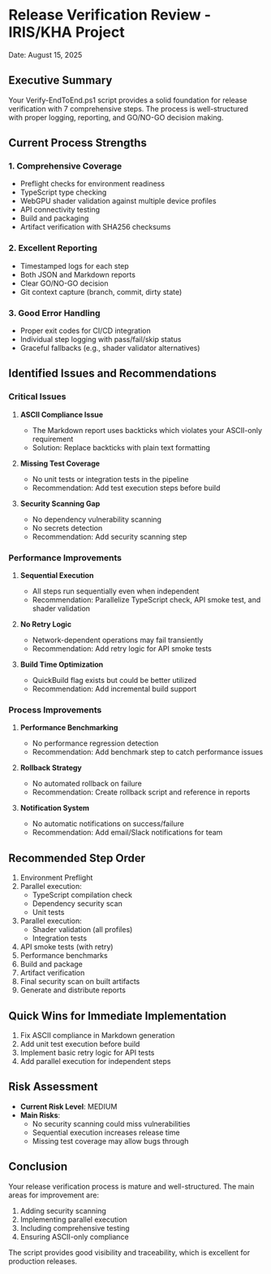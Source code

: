 # Release Verification Review - IRIS/KHA Project
Date: August 15, 2025

## Executive Summary

Your Verify-EndToEnd.ps1 script provides a solid foundation for release verification with 7 comprehensive steps. The process is well-structured with proper logging, reporting, and GO/NO-GO decision making.

## Current Process Strengths

### 1. Comprehensive Coverage
- Preflight checks for environment readiness
- TypeScript type checking
- WebGPU shader validation against multiple device profiles
- API connectivity testing
- Build and packaging
- Artifact verification with SHA256 checksums

### 2. Excellent Reporting
- Timestamped logs for each step
- Both JSON and Markdown reports
- Clear GO/NO-GO decision
- Git context capture (branch, commit, dirty state)

### 3. Good Error Handling
- Proper exit codes for CI/CD integration
- Individual step logging with pass/fail/skip status
- Graceful fallbacks (e.g., shader validator alternatives)

## Identified Issues and Recommendations

### Critical Issues

1. **ASCII Compliance Issue**
   - The Markdown report uses backticks which violates your ASCII-only requirement
   - Solution: Replace backticks with plain text formatting

2. **Missing Test Coverage**
   - No unit tests or integration tests in the pipeline
   - Recommendation: Add test execution steps before build

3. **Security Scanning Gap**
   - No dependency vulnerability scanning
   - No secrets detection
   - Recommendation: Add security scanning step

### Performance Improvements

1. **Sequential Execution**
   - All steps run sequentially even when independent
   - Recommendation: Parallelize TypeScript check, API smoke test, and shader validation

2. **No Retry Logic**
   - Network-dependent operations may fail transiently
   - Recommendation: Add retry logic for API smoke tests

3. **Build Time Optimization**
   - QuickBuild flag exists but could be better utilized
   - Recommendation: Add incremental build support

### Process Improvements

1. **Performance Benchmarking**
   - No performance regression detection
   - Recommendation: Add benchmark step to catch performance issues

2. **Rollback Strategy**
   - No automated rollback on failure
   - Recommendation: Create rollback script and reference in reports

3. **Notification System**
   - No automatic notifications on success/failure
   - Recommendation: Add email/Slack notifications for team

## Recommended Step Order

1. Environment Preflight
2. Parallel execution:
   - TypeScript compilation check
   - Dependency security scan
   - Unit tests
3. Parallel execution:
   - Shader validation (all profiles)
   - Integration tests
4. API smoke tests (with retry)
5. Performance benchmarks
6. Build and package
7. Artifact verification
8. Final security scan on built artifacts
9. Generate and distribute reports

## Quick Wins for Immediate Implementation

1. Fix ASCII compliance in Markdown generation
2. Add unit test execution before build
3. Implement basic retry logic for API tests
4. Add parallel execution for independent steps

## Risk Assessment

- **Current Risk Level**: MEDIUM
- **Main Risks**:
  - No security scanning could miss vulnerabilities
  - Sequential execution increases release time
  - Missing test coverage may allow bugs through

## Conclusion

Your release verification process is mature and well-structured. The main areas for improvement are:
1. Adding security scanning
2. Implementing parallel execution
3. Including comprehensive testing
4. Ensuring ASCII-only compliance

The script provides good visibility and traceability, which is excellent for production releases.
